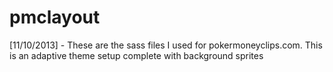 pmclayout
=========
[11/10/2013] - These are the sass files I used for pokermoneyclips.com. This is an adaptive theme setup complete with background sprites
